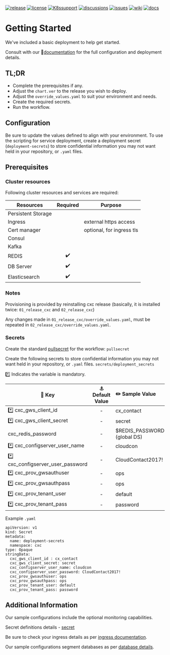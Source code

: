 [![release](https://flat.badgen.net/github/release/genesys/multicloud-services?color=pink)](https://github.com/genesys/multicloud-services/)
[![license](https://flat.badgen.net/github/license/genesys/multicloud-services?color=blue)](/LICENSE)
[![K8ssupport](https://flat.badgen.net/badge/supported%20K8s%20release/1.22/cyan)](https://all.docs.genesys.com/ReleaseNotes/Current/GenesysEngage-cloud/PrivateEdition)
[![discussions](https://img.shields.io/github/discussions/genesys/multicloud-services?style=flat-square&color=green)](https://github.com/genesys/multicloud-services/discussions)
[![issues](https://flat.badgen.net/github/open-issues/genesys/multicloud-services?color=purple)](https://github.com/genesys/multicloud-services/issues)
[![wiki](https://img.shields.io/badge/wiki-documentation-forestgreen?style=flat-square)](https://github.com/genesys/multicloud-services/wiki)
 [![docs](https://flat.badgen.net/badge/Genesys%20Documentation/CXC/orange)](https://all.docs.genesys.com/PEC-OU/Current/CXCPEGuide)
# Getting Started
We've included a basic deployment to help get started.

Consult with our :book:[documentation](https://all.docs.genesys.com/PEC-OU/Current/CXCPEGuide) for the full configuration and deployment details.

## TL;DR
- Complete the prerequisites if any.
- Adjust the `chart.ver` to the release you wish to deploy.
- Adjust the `override_values.yaml` to suit your environment and needs.
- Create the required secrets.
- Run the workflow.

## Configuration

Be sure to update the values defined to align with your environment.
To use the scripting for service deployment, create a deployment secret (`deployment-secrets`) to store confidential information you may not want held in your repository, or `.yaml` files. 

## Prerequisites
### Cluster resources

Following cluster resources and services are required:

Resources | Required | Purpose
|-|:-:|-|
Persistent Storage |  | 
Ingress |  | external https access
Cert manager |  | optional, for ingress tls
Consul | |
Kafka | |
REDIS | :heavy_check_mark: |
DB Server | :heavy_check_mark: |
Elasticsearch | :heavy_check_mark: |

### Notes
Provisioning is provided by reinstalling cxc release (basically, it is installed twice: `01_release_cxc` and `02_release_cxc`)

Any changes made in `01_release_cxc/override_values.yaml`, must be repeated in `02_release_cxc/override_values.yaml`. 

### Secrets 
Create the standard [pullsecret](/doc/secrets.md/#pull) for the workflow: 
`pullsecret`

Create the following secrets to store confidential information you may not want held in your repository, or `.yaml` files. 
`secrets/deployment_secrets`

:asterisk: Indicates the variable is mandatory.
 
|:key: Key|:anchor: Default Value|:pencil2: Sample Value|:book: Description
|-|:-:|:-|-|
:asterisk: cxc_gws_client_id |-| cx_contact|
:asterisk: cxc_gws_client_secret|-| secret|
cxc_redis_password|-| $REDIS_PASSWORD (global DS)|| Common REDIS password
:asterisk: cxc_configserver_user_name|-|cloudcon|
:asterisk: cxc_configserver_user_password|-|CloudContact2017!|
:asterisk: cxc_prov_gwsauthuser|-|ops|
:asterisk: cxc_prov_gwsauthpass|-|ops|
:asterisk: cxc_prov_tenant_user|-|default|
:asterisk: cxc_prov_tenant_pass|-|password|


Example `.yaml`
```
apiVersion: v1
kind: Secret
metadata:
  name: deployment-secrets
  namespace: cxc
type: Opaque
stringData:
  cxc_gws_client_id : cx_contact
  cxc_gws_client_secret: secret
  cxc_configserver_user_name: cloudcon
  cxc_configserver_user_password: CloudContact2017!
  cxc_prov_gwsauthuser: ops
  cxc_prov_gwsauthpass: ops
  cxc_prov_tenant_user: default
  cxc_prov_tenant_pass: password
```
 

## Additional Information

Our sample configurations include the optional monitoring capabilities. 

Secret definitions details - [secret](/doc/secrets.md)

Be sure to check your ingress details as per [ingress documentation](/doc/ingress.md).

Our sample configurations segment databases as per [database details](/doc/DATABASE.md).
